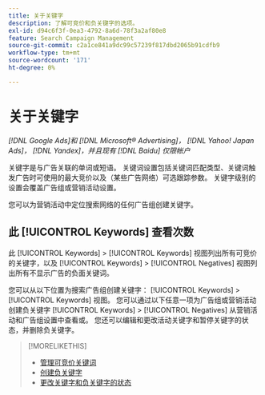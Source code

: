 ```yaml
---
title: 关于关键字
description: 了解可竞价和负关键字的选项。
exl-id: d94c6f3f-0ea3-4792-8a6d-78f3a2af80e8
feature: Search Campaign Management
source-git-commit: c2a1ce841a9dc99c57239f817dbd2065b91cdfb9
workflow-type: tm+mt
source-wordcount: '171'
ht-degree: 0%

---
```


# 关于关键字

*[!DNL Google Ads]和 [!DNL Microsoft® Advertising]， [!DNL Yahoo! Japan Ads]， [!DNL Yandex]，并且现有 [!DNL Baidu] 仅限帐户*

关键字是与广告关联的单词或短语。 关键词设置包括关键词匹配类型、关键词触发广告时可使用的最大竞价以及（某些广告网络）可选跟踪参数。 关键字级别的设置会覆盖广告组或营销活动设置。

您可以为营销活动中定位搜索网络的任何广告组创建关键字。

## 此 [!UICONTROL Keywords] 查看次数

此 [!UICONTROL Keywords] > [!UICONTROL Keywords] 视图列出所有可竞价的关键字，以及 [!UICONTROL Keywords] > [!UICONTROL Negatives] 视图列出所有不显示广告的负面关键词。

您可以从以下位置为搜索广告组创建关键字： [!UICONTROL Keywords] > [!UICONTROL Keywords] 视图。 您可以通过以下任意一项为广告组或营销活动创建负关键字 [!UICONTROL Keywords] > [!UICONTROL Negatives] 从营销活动和广告组设置中查看或。 您还可以编辑和更改活动关键字和暂停关键字的状态，并删除负关键字。

>[!MORELIKETHIS]
>
>* [管理可竞价关键词](/help/search-social-commerce/campaign-management/campaigns/keyword-manage.md)
>* [创建负关键字](/help/search-social-commerce/campaign-management/campaigns/keyword-negative-create.md)
>* [更改关键字和负关键字的状态](keyword-status-edit.md)
